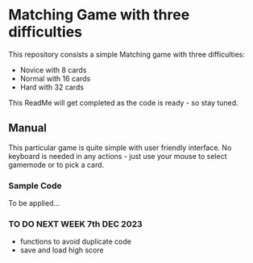 # Matching Game with three difficulties
This repository consists a simple Matching game with three difficulties:

- Novice with 8 cards
- Normal with 16 cards
- Hard with 32 cards

This ReadMe will get completed as the code is ready - so stay tuned.

## Manual
This particular game is quite simple with user friendly interface. No keyboard is needed in any actions - just use your mouse to select gamemode or to pick a card.

### Sample Code

To be applied...

### TO DO NEXT WEEK 7th DEC 2023
- functions to avoid duplicate code
- save and load high score
